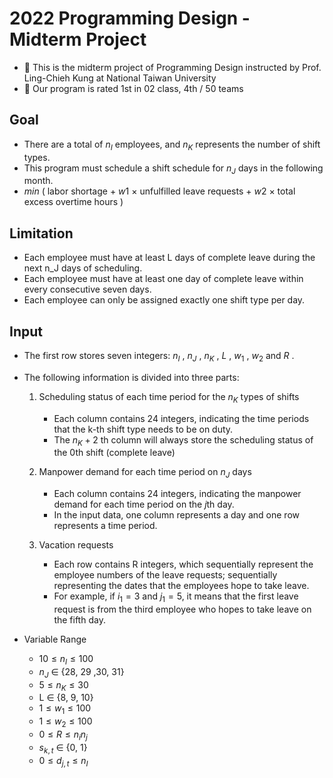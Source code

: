 # 2022 Programming Design - Midterm Project
- 🍒 This is the midterm project of Programming Design instructed by Prof. Ling-Chieh Kung at National Taiwan University
- 🏅 Our program is rated 1st in 02 class, 4th / 50 teams

## Goal

- There are a total of  ${n_I}$  employees, and  ${n_K}$  represents the number of shift types.
- This program must schedule a shift schedule for  ${n_J}$  days in the following month.
- ${ min }$ ( labor shortage + ${w1}$ × unfulfilled leave requests + ${w2}$ × total excess overtime hours )

## Limitation

- Each employee must have at least L days of complete leave during the next n_J days of scheduling.
- Each employee must have at least one day of complete leave within every consecutive seven days.
- Each employee can only be assigned exactly one shift type per day.

## Input

- The first row stores seven integers: ${n_I}$ , ${n_J}$ , ${n_K}$ , ${L}$ , ${w_1}$ , ${w_2}$ and ${R}$ .

- The following information is divided into three parts:

    1. Scheduling status of each time period for the ${n_K}$ types of shifts
        - Each column contains 24 integers, indicating the time periods that the k-th shift type needs to be on duty.
        - The ${n_K + 2}$ th column will always store the scheduling status of the 0th shift (complete leave)

    2. Manpower demand for each time period on ${n_J}$ days
        - Each column contains 24 integers, indicating the manpower demand for each time period on the ${j}$th day.
        - In the input data, one column represents a day and one row represents a time period.

    3. Vacation requests
        - Each row contains R integers, which sequentially represent the employee numbers of the leave requests; sequentially representing the dates that the employees hope to take leave.
        -  For example, if ${i_1 = 3}$ and ${j_1 = 5}$, it means that the first leave request is from the third employee who hopes to take leave on the fifth day.

- Variable Range
    - ${10 ≤ n_I ≤ 100}$
    - ${n_J}$ ∈ {28, 29 ,30, 31}
    - ${5 ≤ n_K ≤ 30}$
    - L ∈ {8, 9, 10}
    - ${1 ≤ w_1 ≤ 100}$
    - ${1 ≤ w_2 ≤ 100}$
    - ${0 ≤ R ≤ n_in_j}$
    - ${s_{k,t}}$ ∈ {0, 1}
    - ${0 ≤ d_{j,t} ≤ n_I}$
